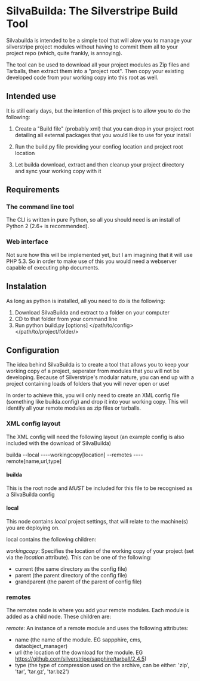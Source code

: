 # SilvaBuilda: The Silverstripe Build Tool

Silvabuilda is intended to be a simple tool that will alow you to manage your
silverstripe project modules without having to commit them all to your project
repo (which, quite frankly, is annoying).

The tool can be used to download all your project modules as Zip files and
Tarballs, then extract them into a "project root". Then copy your existing
developed code from your working copy into this root as well.

## Intended use

It is still early days, but the intention of this project is to allow you to
do the following:

1. Create a "Build file" (probably xml) that you can drop in your project root
   detailing all external packages that you would like to use for your install

2. Run the build.py file providing your confiog location and project root
   location

3. Let builda download, extract and then cleanup your project directory and sync
   your working copy with it

## Requirements

### The command line tool

The CLI is written in pure Python, so all you should need is an install of
Python 2 (2.6+ is recommended).

### Web interface

Not sure how this will be implemented yet, but I am imagining that it will use
PHP 5.3. So in order to make use of this you would need a webserver capable of
executing php documents.

## Instalation

As long as python is installed, all you need to do is the following:

1. Download SilvaBuilda and extract to a folder on your computer
2. CD to that folder from your command line
3. Run python build.py [options] </path/to/config> </path/to/project/folder/>

## Configuration

The idea behind SilvaBuilda is to create a tool that allows you to keep your
working copy of a project, seperater from modules that you will not be
developing. Because of Silverstripe's modular nature, you can end up with a
project containing loads of folders that you will never open or use!

In order to achieve this, you will only need to create an XML config file
(something like builda.config) and drop it into your working copy. This will
identify all your remote modules as zip files or tarballs.

### XML config layout

The XML config will need the following layout (an example config is also
included with the download of SilvaBuilda)

builda
--local
----workingcopy[location]
--remotes
----remote[name,url,type]

#### builda

This is the root node and *MUST* be included for this file to be recognised as a
SilvaBuilda config

#### local

This node contains *local* project settings, that will relate to the machine(s)
you are deploying on.

local contains the following children:

*workingcopy*: Specifies the location of the working copy of your project
(set via the *location* attribute). This can be one of the following:

* current (the same directory as the config file)
* parent (the parent directory of the config file)
* grandparent (the parent of the parent of config file)

### remotes

The remotes node is where you add your remote modules. Each module is added as
a child node. These children are:

*remote*: An instance of a remote module and uses the following attributes:

* name (the name of the module. EG sappphire, cms, dataobject_manager)
* url (the location of the download for the module.
  EG https://github.com/silverstripe/sapphire/tarball/2.4.5)
* type (the type of compression used on the archive, can be either: 'zip', 
  'tar', 'tar.gz', 'tar.bz2')